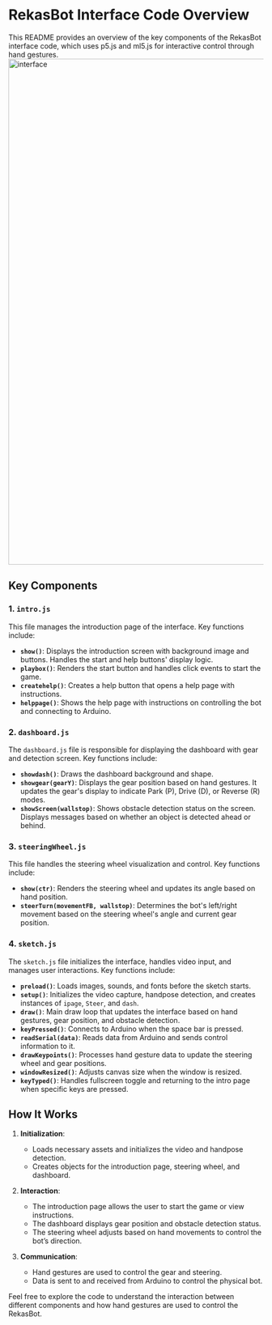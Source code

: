 # RekasBot Interface Code Overview

This README provides an overview of the key components of the RekasBot interface code, which uses p5.js and ml5.js for interactive control through hand gestures.
<img src="../RekasBotAsset/Interface.png" alt="interface" width="1000">
## Key Components

### 1. `intro.js`

This file manages the introduction page of the interface. Key functions include:

- **`show()`**: Displays the introduction screen with background image and buttons. Handles the start and help buttons' display logic.
- **`playbox()`**: Renders the start button and handles click events to start the game.
- **`createhelp()`**: Creates a help button that opens a help page with instructions.
- **`helppage()`**: Shows the help page with instructions on controlling the bot and connecting to Arduino.

### 2. `dashboard.js`

The `dashboard.js` file is responsible for displaying the dashboard with gear and detection screen. Key functions include:

- **`showdash()`**: Draws the dashboard background and shape.
- **`showgear(gearY)`**: Displays the gear position based on hand gestures. It updates the gear's display to indicate Park (P), Drive (D), or Reverse (R) modes.
- **`showScreen(wallstop)`**: Shows obstacle detection status on the screen. Displays messages based on whether an object is detected ahead or behind.

### 3. `steeringWheel.js`

This file handles the steering wheel visualization and control. Key functions include:

- **`show(ctr)`**: Renders the steering wheel and updates its angle based on hand position.
- **`steerTurn(movementFB, wallstop)`**: Determines the bot's left/right movement based on the steering wheel's angle and current gear position.

### 4. `sketch.js`

The `sketch.js` file initializes the interface, handles video input, and manages user interactions. Key functions include:

- **`preload()`**: Loads images, sounds, and fonts before the sketch starts.
- **`setup()`**: Initializes the video capture, handpose detection, and creates instances of `ipage`, `Steer`, and `dash`.
- **`draw()`**: Main draw loop that updates the interface based on hand gestures, gear position, and obstacle detection.
- **`keyPressed()`**: Connects to Arduino when the space bar is pressed.
- **`readSerial(data)`**: Reads data from Arduino and sends control information to it.
- **`drawKeypoints()`**: Processes hand gesture data to update the steering wheel and gear positions.
- **`windowResized()`**: Adjusts canvas size when the window is resized.
- **`keyTyped()`**: Handles fullscreen toggle and returning to the intro page when specific keys are pressed.

## How It Works

1. **Initialization**:
   - Loads necessary assets and initializes the video and handpose detection.
   - Creates objects for the introduction page, steering wheel, and dashboard.

2. **Interaction**:
   - The introduction page allows the user to start the game or view instructions.
   - The dashboard displays gear position and obstacle detection status.
   - The steering wheel adjusts based on hand movements to control the bot’s direction.

3. **Communication**:
   - Hand gestures are used to control the gear and steering.
   - Data is sent to and received from Arduino to control the physical bot.

Feel free to explore the code to understand the interaction between different components and how hand gestures are used to control the RekasBot.

